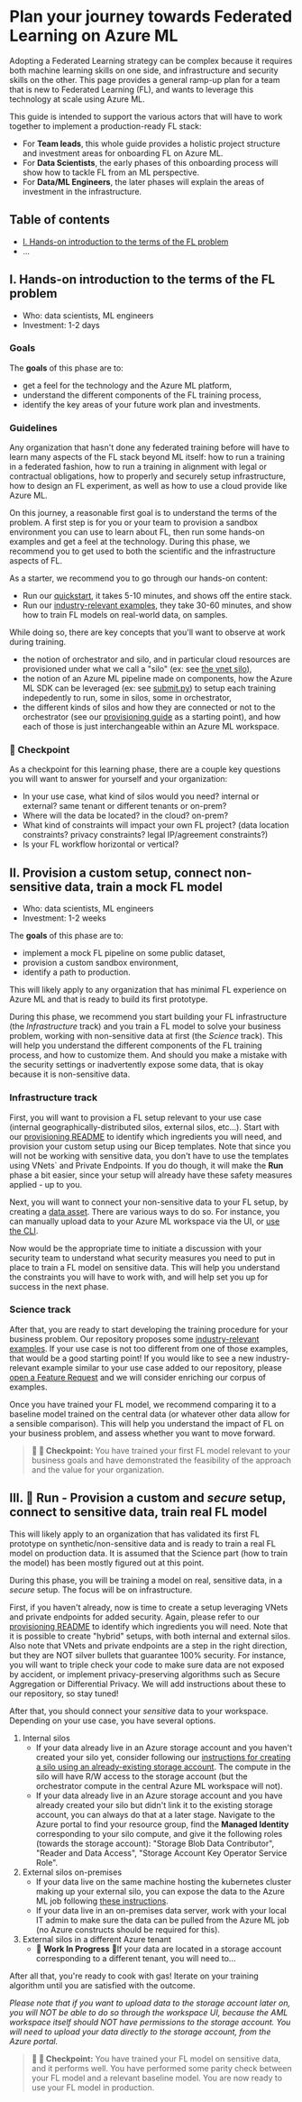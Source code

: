 # Plan your journey towards Federated Learning on Azure ML

Adopting a Federated Learning strategy can be complex because it requires both machine learning skills on one side, and infrastructure and security skills on the other. This page provides a general ramp-up plan for a team that is new to Federated Learning (FL), and wants to leverage this technology at scale using Azure ML.

This guide is intended to support the various actors that will have to work together to implement a production-ready FL stack:

- For **Team leads**, this whole guide provides a holistic project structure and investment areas for onboarding FL on Azure ML.
- For **Data Scientists**, the early phases of this onboarding process will show how to tackle FL from an ML perspective.
- For **Data/ML Engineers**, the later phases will explain the areas of investment in the infrastructure.

## Table of contents

- [I. Hands-on introduction to the terms of the FL problem](#i-hands-on-introduction-to-the-terms-of-the-fl-problem)
- ...

## I. Hands-on introduction to the terms of the FL problem

- Who: data scientists, ML engineers
- Investment: 1-2 days

### Goals

The **goals** of this phase are to:

- get a feel for the technology and the Azure ML platform,
- understand the different components of the FL training process,
- identify the key areas of your future work plan and investments.

### Guidelines

Any organization that hasn't done any federated training before will have to learn many aspects of the FL stack beyond ML itself: how to run a training in a federated fashion, how to run a training in alignment with legal or contractual obligations, how to properly and securely setup infrastructure, how to design an FL experiment, as well as how to use a cloud provide like Azure ML.

On this journey, a reasonable first goal is to understand the terms of the problem. A first step is for you or your team to provision a sandbox environment you can use to learn about FL, then run some hands-on examples and get a feel at the technology. During this phase, we recommend you to get used to both the scientific and the infrastructure aspects of FL.

As a starter, we recommend you to go through our hands-on content:

- Run our [quickstart](./quickstart.md), it takes 5-10 minutes, and shows off the entire stack.
- Run our [industry-relevant examples](./README.md#real-world-examples), they take 30-60 minutes, and show how to train FL models on real-world data, on samples.

While doing so, there are key concepts that you'll want to observe at work during training.

- the notion of orchestrator and silo, and in particular cloud resources are provisioned under what we call a "silo" (ex: see [the vnet silo](../provisioning/silo_vnet_newstorage.md)),
- the notion of an Azure ML pipeline made on components, how the Azure ML SDK can be leveraged (ex: see [submit.py](../../examples/pipelines/fl_cross_silo_literal/submit.py)) to setup each training indepedently to run, some in silos, some in orchestrator,
- the different kinds of silos and how they are connected or not to the orchestrator (see our [provisioning guide](../provisioning/README.md) as a starting point), and how each of those is just interchangeable within an Azure ML workspace.

### :checkered_flag: Checkpoint

As a checkpoint for this learning phase, there are a couple key questions you will want to answer for yourself and your organization:

- In your use case, what kind of silos would you need? internal or external? same tenant or different tenants or on-prem?
- Where will the data be located? in the cloud? on-prem?
- What kind of constraints will impact your own FL project? (data location constraints? privacy constraints? legal IP/agreement constraints?)
- Is your FL workflow horizontal or vertical?

## II. Provision a custom setup, connect non-sensitive data, train a mock FL model

- Who: data scientists, ML engineers
- Investment: 1-2 weeks

The **goals** of this phase are to:

- implement a mock FL pipeline on some public dataset,
- provision a custom sandbox environment,
- identify a path to production.

This will likely apply to any organization that has minimal FL experience on Azure ML and that is ready to build its first prototype.

During this phase, we recommend you start building your FL infrastructure (the _Infrastructure_ track) and you train a FL model to solve your business problem, working with non-sensitive data at first (the _Science_ track). This will help you understand the different components of the FL training process, and how to customize them. And should you make a mistake with the security settings or inadvertently expose some data, that is okay because it is non-sensitive data.

### Infrastructure track

First, you will want to provision a FL setup relevant to your use case (internal geographically-distributed silos, external silos, etc...). Start with our [provisioning README](./provisioning/README.md) to identify which ingredients you will need, and provision your custom setup using our Bicep templates. Note that since you will not be working with sensitive data, you don't have to use the templates using VNets` and Private Endpoints. If you do though, it will make the **Run** phase a bit easier, since your setup will already have these safety measures applied - up to you.

Next, you will want to connect your non-sensitive data to your FL setup, by creating a [data asset](https://learn.microsoft.com/en-us/azure/machine-learning/concept-azure-machine-learning-v2?tabs=cli#data). There are various ways to do so. For instance, you can manually upload data to your Azure ML workspace via the UI, or [use the CLI](https://learn.microsoft.com/en-us/azure/machine-learning/how-to-create-data-assets?tabs=cli).

Now would be the appropriate time to initiate a discussion with your security team to understand what security measures you need to put in place to train a FL model on sensitive data. This will help you understand the constraints you will have to work with, and will help set you up for success in the next phase.

### Science track

After that, you are ready to start developing the training procedure for your business problem. Our repository proposes some [industry-relevant examples](./README.md#real-world-examples). If your use case is not too different from one of those examples, that would be a good starting point! If you would like to see a new industry-relevant example similar to your use case added to our repository, please [open a Feature Request](https://github.com/Azure-Samples/azure-ml-federated-learning/issues/new?assignees=&labels=&template=feature_request.md&title=) and we will consider enriching our corpus of examples.

Once you have trained your FL model, we recommend comparing it to a baseline model trained on the central data (or whatever other data allow for a sensible comparison). This will help you understand the impact of FL on your business problem, and assess whether you want to move forward.

>**:checkered_flag: :walking: Checkpoint:** You have trained your first FL model relevant to your business goals and have demonstrated the feasibility of the approach and the value for your organization.

## III. :running: **Run** - Provision a custom and _secure_ setup, connect to sensitive data, train real FL model

This will likely apply to an organization that has validated its first FL prototype on synthetic/non-sensitive data and is ready to train a real FL model on production data. It is assumed that the Science part (how to train the model) has been mostly figured out at this point.

During this phase, you will be training a model on real, sensitive data, in a _secure_ setup. The focus will be on infrastructure.

First, if you haven't already, now is time to create a setup leveraging VNets and private endpoints for added security. Again, please refer to our [provisioning README](./provisioning/README.md) to identify which ingredients you will need. Note that it is possible to create "hybrid" setups, with both internal and external silos. Also note that VNets and private endpoints are a step in the right direction, but they are NOT silver bullets that guarantee 100% security. For instance, you will want to triple check your code to make sure data are not exposed by accident, or implement privacy-preserving algorithms such as Secure Aggregation or Differential Privacy. We will add instructions about these to our repository, so stay tuned!

After that, you should connect your _sensitive_ data to your workspace. Depending on your use case, you have several options.

1. Internal silos
    - If your data already live in an Azure storage account and you haven't created your silo yet, consider following our [instructions for creating a silo using an already-existing storage account](./provisioning/silo_vnet_existingstorage.md). The compute in the silo will have R/W access to the storage account (but the orchestrator compute in the central Azure ML workspace will not).
    - If your data already live in an Azure storage account and you have already created your silo but didn't link it to the existing storage account, you can always do that at a later stage. Navigate to the Azure portal to find your resource group, find the **Managed Identity** corresponding to your silo compute, and give it the following roles (towards the storage account): "Storage Blob Data Contributor", "Reader and Data Access", "Storage Account Key Operator Service Role".
2. External silos on-premises
    - If your data live on the same machine hosting the kubernetes cluster making up your external silo, you can expose the data to the Azure ML job following [these instructions](./targeted-tutorials/read-local-data-in-k8s-silo.md).
    - If your data live in an on-premises data server, work with your local IT admin to make sure the data can be pulled from the Azure ML job (no Azure constructs should be required for this).
3. External silos in a different Azure tenant
    - :construction: **Work In Progress** :construction:If your data are located in a storage account corresponding to a different tenant, you will need to...

After all that, you're ready to cook with gas! Iterate on your training algorithm until you are satisfied with the outcome.

_Please note that if you want to upload data to the storage account later on, you will NOT be able to do so through the workspace UI, because the AML workspace itself should NOT have permissions to the storage account. You will need to upload your data directly to the storage account, from the Azure portal._

>**:checkered_flag: :running: Checkpoint:** You have trained your FL model on sensitive data, and it performs well. You have performed some parity check between your FL model and a relevant baseline model. You are now ready to use your FL model in production.

<!-- Here below is a stub for the Fly phase. Not sure if we want to tackle this now, or wait till later and we get a better view into what mature organizations will need.-->
<!--
## :airplane: **Fly** - Scale up to production, introduce MLOPS

>**:checkered_flag: :airplane: Checkpoint:** You have one or several FL models deployed in production, and you have introduced MLOPS practices such as automated model evaluation/retraining, process for auditing, etc... 
-->